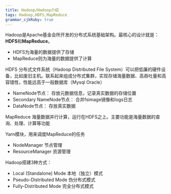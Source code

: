 ```yaml
---
title: Hadoop/Hadoop介绍
tags: Hadoop,HDFS,MapReduce
grammar_cjkRuby: true
---
```



Hadoop是Apache基金会所开发的分布式系统基础架构。最核心的设计就是：**HDFS**和**MapReduce**。
- HDFS为海量的数据提供了存储
- MapReduce则为海量的数据提供了计算

HDFS 分布式文件系统（Hadoop Distributed File System）可以把低廉的硬件设备，比如废旧主机。联系起来组成分布式集群，实现存储海量数据、高吞吐量和高容错性，性能远高于一般数据库（Mysql Oracle）

- NameNode节点： 存放元数据信息，记录真实数据的存储位置
- Secondary NameNode节点： 合并fsimage镜像和logs日志
- DataNode节点： 存放真实数据

MapReduce 海量数据并行计算，运行在HDFS之上。主要功能是海量数据的查询、处理、计算等功能

Yarn模块，用来调度MapReduce的任务
- NodeManager 节点管理
- ResourceManager 资源管理

Hadoop搭建3种方式：
- Local (Standalone) Mode 本地（独立）模式
- Pseudo-Distributed Mode 伪分布式模式
- Fully-Distributed Mode 完全分布式模式